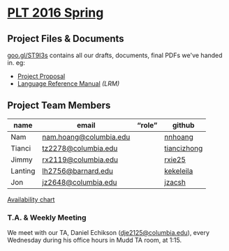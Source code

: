 # [PLT 2016 Spring](http://www.cs.columbia.edu/~sedwards/classes/2016/4115-spring/index.html)

## Project Files & Documents

[goo.gl/ST9I3s](https://goo.gl/ST9I3s) contains all our drafts, documents, final
PDFs we've handed in. eg:
- [Project Proposal](https://drive.google.com/file/d/1vwV6nNTylikhsjUWWYB0BBrInuwZ4OZ5WZyC11K7jYePCuM8EMZ8WPW4motcqm5cziZKHFPD7UtOvflY/view)
- [Language Reference Manual](https://docs.google.com/document/d/1uHGe2qazuy-I7Vem7u8muxDnWaysDX49lKMbMmlDml4) _(LRM)_

## Project Team Members

| name | email | “role” | github
|------|-------|--------|---------
| Nam     | nam.hoang@columbia.edu |  | [nnhoang](https://github.com/nnhoang)
| Tianci  | tz2278@columbia.edu    |  | [tiancizhong](https://github.com/tiancizhong)
| Jimmy   | rx2119@columbia.edu    |  | [rxie25](https://github.com/rxie25)
| Lanting | lh2756@barnard.edu     |  | [kekeleila](https://github.com/kekeleila)
| Jon     | jz2648@columbia.edu    |  | [jzacsh](https://github.com/jzacsh)

[Availability chart](http://www.when2meet.com/?4146526­JMFYKY)

### T.A. & Weekly Meeting
We meet with our TA, Daniel Echikson (dje2125@columbia.edu), every Wednesday
during his office hours in Mudd TA room, at 1:15.
